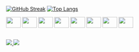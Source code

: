 [![GitHub Streak](https://streak-stats.demolab.com/?user=Ricardozy7&locale=pt_BR&theme=buefy-dark)](https://github.com/Ricardozy7)
[![Top Langs](https://github-readme-stats.vercel.app/api/top-langs/?username=Ricardozy7&hide=html,css&show_icons=true&theme=dracula&include_all_commits=true&count_private=true&hide_progress=true)](https://github.com/Ricardozy7)
<div style="display: inline_block">
  <img width="40" height="30" src="https://cdn.jsdelivr.net/gh/devicons/devicon/icons/typescript/typescript-original.svg" />
  <img width="40" height="30" src="https://cdn.jsdelivr.net/gh/devicons/devicon/icons/javascript/javascript-original.svg" />   
  <img width="40" height="30"  src="https://cdn.jsdelivr.net/gh/devicons/devicon/icons/nodejs/nodejs-original.svg" />
  <img width="40" height="30"  src="https://cdn.jsdelivr.net/gh/devicons/devicon/icons/react/react-original.svg" />
  <img width="40" height="30"  src="https://cdn.jsdelivr.net/gh/devicons/devicon/icons/python/python-original-wordmark.svg" />
  <img width="40" height="30"  src="https://cdn.jsdelivr.net/gh/devicons/devicon/icons/git/git-original.svg" />
  <img width="40" height="30"  src="https://cdn.jsdelivr.net/gh/devicons/devicon/icons/docker/docker-original.svg" />
  <img width="40" height="30"  src="https://cdn.jsdelivr.net/gh/devicons/devicon/icons/nextjs/nextjs-original.svg" />
</div>

##

<div>
  <a href="https://www.linkedin.com/in/ricardo-dias-zy" target="_blank">
    <img src="https://img.shields.io/badge/LinkedIn-0077B5?style=for-the-badge&logo=linkedin&logoColor=white"/>
  </a>
   <a href="https://ricardozy.netlify.app/" target="_blank">
      <img src="https://img.shields.io/badge/website-000000?style=for-the-badge&logo=About.me&logoColor=white"/>
   </a>
</div>
